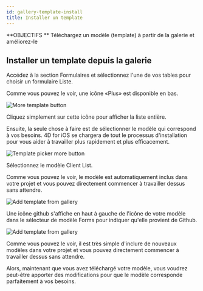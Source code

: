 ```yaml
---
id: gallery-template-install
title: Installer un template
---
```


<div markdown="1" class = "objectives">
**OBJECTIFS **
Téléchargez un modèle (template) à partir de la galerie et améliorez-le
</div>

## Installer un template depuis la galerie

Accédez à la section Formulaires et sélectionnez l'une de vos tables pour choisir un formulaire Liste.

Comme vous pouvez le voir, une icône «Plus» est disponible en bas.

![More template button](assets/en/project-editor/Forms-more-button.png)

Cliquez simplement sur cette icône pour afficher la liste entière.

Ensuite, la seule chose à faire est de sélectionner le modèle qui correspond à vos besoins. 4D for iOS se chargera de tout le processus d'installation pour vous aider à travailler plus rapidement et plus efficacement.

![Template picker more button](assets/en/project-editor/Forms-template-gallery.png)

Sélectionnez le modèle Client List.

Comme vous pouvez le voir, le modèle est automatiquement inclus dans votre projet et vous pouvez directement commencer à travailler dessus sans attendre.

![Add template from gallery](assets/en/gallery/use-template.png)

Une icône github s'affiche en haut à gauche de l'icône de votre modèle dans le sélecteur de modèle Forms pour indiquer qu'elle provient de Github.

![Add template from gallery](assets/en/gallery/indicator-template-github.png)

Comme vous pouvez le voir, il est très simple d'inclure de nouveaux modèles dans votre projet et vous pouvez directement commencer à travailler dessus sans attendre.

Alors, maintenant que vous avez téléchargé votre modèle, vous voudrez peut-être apporter des modifications pour que le modèle corresponde parfaitement à vos besoins.





